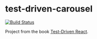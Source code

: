 # test-driven-carousel

[![Build Status](https://travis-ci.org/trptcolin/test-driven-carousel.svg?branch=master)](https://travis-ci.org/trptcolin/test-driven-carousel)

Project from the book [Test-Driven React](https://pragprog.com/book/tbreact/test-driven-react).
